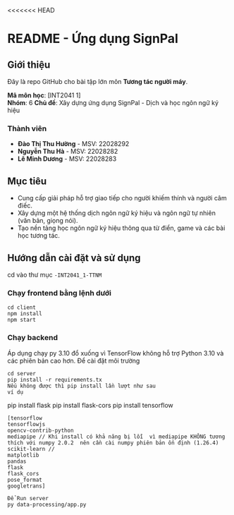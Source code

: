 <<<<<<< HEAD
# README - Ứng dụng SignPal	

## Giới thiệu

Đây là repo GitHub cho bài tập lớn môn **Tương tác người máy**.

**Mã môn học**: [INT2041 1]  
**Nhóm**: 6
**Chủ đề**: Xây dựng ứng dụng SignPal - Dịch và học ngôn ngữ ký hiệu

### Thành viên
- **Đào Thị Thu Hường** - MSV: 22028292
- **Nguyễn Thu Hà** - MSV: 22028282
- **Lê Minh Dương** - MSV: 22028283

## Mục tiêu
- Cung cấp giải pháp hỗ trợ giao tiếp cho người khiếm thính và người câm điếc.
- Xây dựng một hệ thống dịch ngôn ngữ ký hiệu và ngôn ngữ tự nhiên (văn bản, giọng nói).
- Tạo nền tảng học ngôn ngữ ký hiệu thông qua từ điển, game và các bài học tương tác.

## Hướng dẫn cài đặt và sử dụng
cd vào thư mục <code>-INT2041_1-TTNM</code>

### Chạy frontend bằng lệnh dưới 
```
cd client
npm install
npm start
```
### Chạy backend
Áp dụng chạy py 3.10 đổ xuống vì TensorFlow không hỗ trợ Python 3.10 và các phiên bản cao hơn.
Để cài đặt môi trường 
```
cd server
pip install -r requirements.tx
Nếu không được thì pip install lần lượt như sau 
ví dụ 
```
pip install flask
pip install flask-cors
pip install tensorflow
```
[tensorflow
tensorflowjs
opencv-contrib-python
mediapipe // Khi install có khả năng bị lỗi  vì mediapipe KHÔNG tương thích với numpy 2.0.2  nên cần cài numpy phiên bản ổn định (1.26.4)
scikit-learn //
matplotlib
pandas
flask
flask_cors
pose_format
googletrans]

Để Run server
py data-processing/app.py




